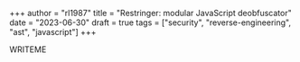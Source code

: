 +++
author = "rl1987"
title = "Restringer: modular JavaScript deobfuscator"
date = "2023-06-30"
draft = true
tags = ["security", "reverse-engineering", "ast", "javascript"]
+++

WRITEME
